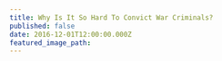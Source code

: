 ```yaml
---
title: Why Is It So Hard To Convict War Criminals?
published: false
date: 2016-12-01T12:00:00.000Z
featured_image_path:
---
```

